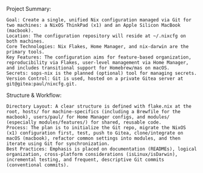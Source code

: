 Project Summary:

    Goal: Create a single, unified Nix configuration managed via Git for two machines: a NixOS ThinkPad (x1) and an Apple Silicon MacBook (macbook).
    Location: The configuration repository will reside at ~/.nixcfg on both machines.
    Core Technologies: Nix Flakes, Home Manager, and nix-darwin are the primary tools.
    Key Features: The configuration aims for feature-based organization, reproducibility via Flakes, user-level management via Home Manager, and includes transitional support for Homebrew/mas on macOS.
    Secrets: sops-nix is the planned (optional) tool for managing secrets.
    Version Control: Git is used, hosted on a private Gitea server at git@gitea:paul/nixcfg.git.

Structure & Workflow:

    Directory Layout: A clear structure is defined with flake.nix at the root, hosts/ for machine-specifics (including a Brewfile for the macbook), users/paul/ for Home Manager configs, and modules/ (especially modules/features/) for shared, reusable code.
    Process: The plan is to initialize the Git repo, migrate the NixOS (x1) configuration first, test, push to Gitea, clone/integrate on macOS (macbook), refactor common settings into modules, and then iterate using Git for synchronization.
    Best Practices: Emphasis is placed on documentation (READMEs), logical organization, cross-platform considerations (isLinux/isDarwin), incremental testing, and frequent, descriptive Git commits (conventional commits).